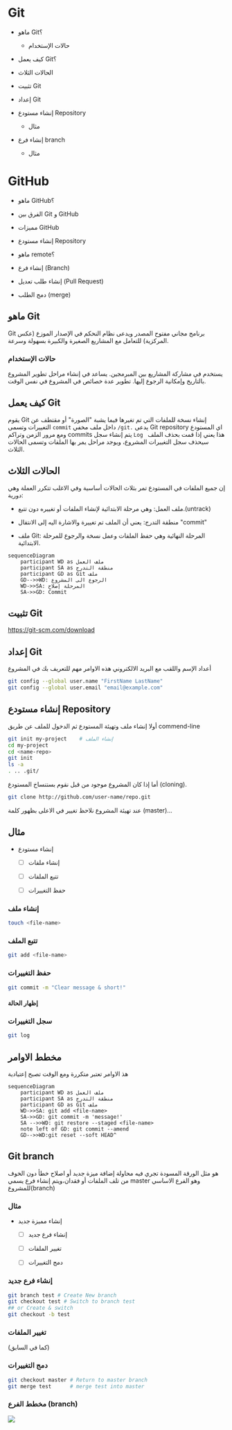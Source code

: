 # Git

- ماهو Git؟

	- حالات الإستخدام

- كيف يعمل Git؟

- الحالات الثلاث

- تثبيت Git

- إعداد Git

- إنشاء مستودع Repository

  	- مثال
  
- إنشاء فرع branch

  	- مثال

  

# GitHub

- ماهو GitHub؟

- الفرق بين Git و GitHub

- مميزات GitHub

- إنشاء مستودع Repository
  
- ماهو remote؟

- إنشاء فرع (Branch)

- إنشاء طلب تعديل (Pull Request)

- دمج الطلب (merge)

## ماهو Git

Git برنامج مجاني مفتوح المصدر ويدعى نظام النحكم في الإصدار الموزع (عكس المركزية) للتعامل
مع المشاريع الصغيرة والكبيرة بسهولة وسرعة.



### حالات الإستخدام

يستخدم في مشاركة المشاريع بين المبرمجين.
يساعد في إنشاء مراحل تطوير المشروع بالتاريخ وإمكانية الرجوع إليها.
تطوير عدة خصائص في المشروع في نفس الوقت.

## كيف يعمل Git

يقوم Git إنشاء نسخة للملفات التي تم تغيرها فيما يشبة "الصورة" أو مقتطف عن التغييرات وتسمى `commit` داخل ملف مخفي `/git.` يدعى Git repository اي المستودع ومع مرور الزمن وتراكم commits يتم إنشاء سجل `Log ` هذا يعني إذا قمت بحذف الملف سيحذف سجل التغييرات المشروع، ويوجد مراحل يمر بها الملفات وتسمى الحالات الثلاث.

## الحالات الثلاث

إن جميع الملفات في المستودع تمر بثلاث الحالات أساسية وفي الاغلب تتكرر العملة وهي دورية:

- ملف العمل:  وهي مرحلة الابتدائية لإنشاء الملفات أو تغييره دون تتبع.(untrack)

- منطقة التدرج: يعني أن الملف تم تغييرة والاشارة اليه إلى الانتقال "commit"

- ملف Git: المرحلة النهائية وهي حفظ الملفات وعمل نسخة والرجوع للمرحلة الابتدائية.

```mermaid
sequenceDiagram
    participant WD as ملف العمل
    participant SA as منطقة التدرج
    participant GD as Git ملف
    GD-->>WD: الرجوع الى المشروع
    WD->>SA: المرحلة إصلاح
    SA->>GD: Commit
```



## تثبيت Git



https://git-scm.com/download




## إعداد Git

أعداد الإسم واللقب مع البريد الالكتروني هذه الاوامر مهم للتعريف بك في المشروع

```bash
git config --global user.name "FirstName LastName"
git config --global user.email "email@example.com"
```

## إنشاء مستودع Repository

أولا إنشاء ملف وتهيئة المستودع ثم الدخول للملف عن طريق commend-line

```bash
git init my-project    # إنشاء الملف
cd my-project    
cd <name-repo>
git init
ls -a 
. .. .git/

```

أما إذا كان المشروع موجود من قبل نقوم بستنساخ المستودع (cloning).

```bash
git clone http://github.com/user-name/repo.git
```



عند تهيئة المشروع نلاحظ تغيير في الاعلى بظهور كلمة (master)...



## مثال

- إنشاء مستودع 

  - [ ] إنشاء ملفات 

  - [ ] تتبع الملفات 

  - [ ] حفظ التغييرات

    

### إنشاء ملف

````bash
touch <file-name>
````



 ### تتبع الملف

````bash
git add <file-name>
````



### حفظ التغييرات

````bash
git commit -m "Clear message & short!"
````

#### إظهار الحالة

###  سجل التغييرات



````bash
git log
````



## مخطط الاوامر

هذ الاوامر تعتبر متكررة ومع الوقت تصبح إعتيادية

```mermaid
sequenceDiagram
    participant WD as ملف العمل
    participant SA as منطقة التدرج
    participant GD as Git ملف
    WD->>SA: git add <file-name>
    SA->>GD: git commit -m 'message!'
    SA -->>WD: git restore --staged <file-name>
    note left of GD: git commit --amend
    GD-->>WD:git reset --soft HEAD^
```





## Git branch

هو مثل الورقة المسودة تجري فيه محاولة إضافة ميزة جديد أو اصلاح خطأ دون الخوف من تلف الملفات أو فقدان،ويتم إنشاء فرع يسمي master وهو الفرع الاساسي للمشروع(branch)



### مثال

 - إنشاء مميزة جديد
   - [ ] إنشاء فرع جديد
   
   - [ ] تغيير الملفات
   
   - [ ] دمج التغييرات
   
     

### إنشاء فرع جديد

```bash
git branch test # Create New branch
git checkout test # Switch to branch test
## or Create & switch
git checkout -b test
```



### تغيير الملفات

(كما في السابق)



### دمج التغييرات

````bash
git checkout master # Return to master branch
git merge test      # merge test into master
````



### مخطط الفرع (branch)

[![](https://mermaid.ink/img/eyJjb2RlIjoiZ2l0R3JhcGg6XG5vcHRpb25zXG57XG4gICAgXCJub2RlU3BhY2luZ1wiOiAxMjAsXG4gICAgXCJub2RlUmFkaXVzXCI6IDEwXG59XG5lbmRcbmNvbW1pdFxuYnJhbmNoIHRlc3RcbmNoZWNrb3V0IHRlc3RcbmNvbW1pdFxuY29tbWl0XG5jaGVja291dCBtYXN0ZXJcbmNvbW1pdFxuY29tbWl0XG5tZXJnZSB0ZXN0XG5cblx0XHRcdFx0XHQiLCJtZXJtYWlkIjp7InRoZW1lIjoiZGVmYXVsdCJ9LCJ1cGRhdGVFZGl0b3IiOmZhbHNlfQ)](https://mermaid-js.github.io/mermaid-live-editor/#/edit/eyJjb2RlIjoiZ2l0R3JhcGg6XG5vcHRpb25zXG57XG4gICAgXCJub2RlU3BhY2luZ1wiOiAxMjAsXG4gICAgXCJub2RlUmFkaXVzXCI6IDEwXG59XG5lbmRcbmNvbW1pdFxuYnJhbmNoIHRlc3RcbmNoZWNrb3V0IHRlc3RcbmNvbW1pdFxuY29tbWl0XG5jaGVja291dCBtYXN0ZXJcbmNvbW1pdFxuY29tbWl0XG5tZXJnZSB0ZXN0XG5cblx0XHRcdFx0XHQiLCJtZXJtYWlkIjp7InRoZW1lIjoiZGVmYXVsdCJ9LCJ1cGRhdGVFZGl0b3IiOmZhbHNlfQ)

